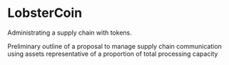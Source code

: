 LobsterCoin
===========

Administrating a supply chain with tokens.

Preliminary outline of a proposal to manage supply chain communication using assets representative of a proportion of total processing capacity
